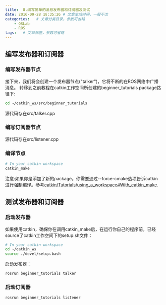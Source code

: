 ```yaml
---
title:  8.编写简单的消息发布器和订阅器及测试
date: 2016-09-28 18:35:26 # 文章生成时间，一般不改
categories:   # 文章分类目录，参数可省略
    - OSLab
    - ROS
tags:   # 文章标签，参数可省略
---
```

## 编写发布器和订阅器
### 编写发布器节点
接下来，我们将会创建一个发布器节点("talker")，它将不断的在ROS网络中广播消息。
转移到之前教程在catkin工作空间所创建的beginner_tutorials package路径下:
<!--more-->
```bash
cd ~/catkin_ws/src/beginner_tutorials
```
源代码存在src/talker.cpp
### 编写订阅器节点
源代码存在src/listener.cpp
### 编译节点
```bash
# In your catkin workspace
catkin_make
```
注意:如果你是添加了新的package，你需要通过--force-cmake选项告诉catkin进行强制编译。参考[catkin/Tutorials/using_a_workspace#With_catkin_make](http://wiki.ros.org/catkin/Tutorials/using_a_workspace#With_catkin_make).
## 测试发布器和订阅器
### 启动发布器
如果使用catkin，确保你在调用catkin_make后，在运行你自己的程序前，已经source了catkin工作空间下的setup.sh文件：
```bash
# In your catkin workspace
cd ~/catkin_ws
source ./devel/setup.bash
```
启动发布器：
```bash
rosrun beginner_tutorials talker
```
### 启动订阅器
```bash
rosrun beginner_tutorials listener
```




